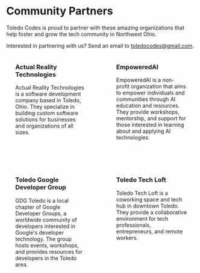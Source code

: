 # Community Partners

Toledo Codes is proud to partner with these amazing organizations that help foster and grow the tech community in Northwest Ohio.

Interested in partnering with us? Send an email to <a href="mailto:toledocodes@gmail.com">toledocodes@gmail.com</a>.

<div class="partners">
  <div class="partner">
    <a href="https://actualreality.tech" target="_blank" class="partner-link">
      <h3>Actual Reality Technologies</h3>
    </a>
    <p>
      Actual Reality Technologies is a software development company based in Toledo, Ohio. They specialize in building custom software solutions for businesses and organizations of all sizes.
    </p>
  </div>

  <div class="partner">
    <a href="https://www.empoweredai.org/" target="_blank" class="partner-link">
      <h3>EmpoweredAI</h3>
    </a>
    <p>
      EmpoweredAI is a non-profit organization that aims to empower individuals and communities through AI education and resources. They provide workshops, mentorship, and support for those interested in learning about and applying AI technologies.
    </p>
  </div>

  <div class="partner">
    <a href="https://gdg.community.dev/gdg-toledo-1/" target="_blank" class="partner-link">
      <h3>Toledo Google Developer Group</h3>
    </a>
    <p>
      GDG Toledo is a local chapter of Google Developer Groups, a worldwide community of developers interested in Google's developer technology. The group hosts events, workshops, and provides resources for developers in the Toledo area.
    </p>
  </div>

  <div class="partner">
    <a href="https://toledotechloft.com" target="_blank" class="partner-link">
      <h3>Toledo Tech Loft</h3>
    </a>
    <p>
      Toledo Tech Loft is a coworking space and tech hub in downtown Toledo. They provide a collaborative environment for tech professionals, entrepreneurs, and remote workers.
    </p>
  </div>
</div>

<style>
  .partners {
    display: grid;
    grid-template-columns: 1fr 1fr;
    gap: 2rem;
  }

  .partner {
    padding: 1.5rem;
    border-radius: 8px;
    background-color: var(--vp-c-bg-soft);
  }

  .partner h3 {
    margin-top: 0;
  }

  .partner-link {
    text-decoration: none;
  }

  .partner-link:hover h3 {
    color: var(--vp-c-brand);
  }

  @media (max-width: 768px) {
    .partners {
      grid-template-columns: 1fr;
    }
  }
</style>
